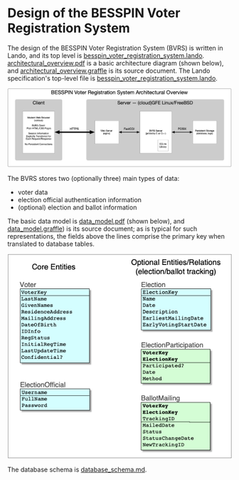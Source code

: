 Design of the BESSPIN Voter Registration System
===

The design of the BESSPIN Voter Registration System (BVRS) is written in Lando,
and its top level is [besspin_voter_registration_system.lando](besspin_voter_registration_system.lando).
[architectural_overview.pdf](architectural_overview.pdf) is a basic architecture diagram
(shown below), and [architectural_overview.graffle](architectural_overview.graffle) is its source document. The Lando specification's top-level file is [besspin_voter_registration_system.lando](besspin_voter_registration_system.lando).

![BVRS Architectural Overview](architectural_overview.png)

The BVRS stores two (optionally three) main types of data:

- voter data
- election official authentication information
- (optional) election and ballot information

The basic data model is [data_model.pdf](data_model.pdf) (shown below), and [data_model.graffle](data_model.graffle)) is its source document; as is typical for such representations, the fields above the lines comprise the primary key when translated to database tables. 

![BVRS Data Model](data_model.png)

The database schema is [database_schema.md](database_schema.md).